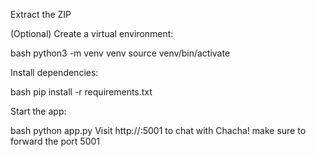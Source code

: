 Extract the ZIP

(Optional) Create a virtual environment:

bash
  python3 -m venv venv
  source venv/bin/activate

Install dependencies:

bash
  pip install -r requirements.txt

Start the app:

bash
  python app.py
Visit http://<your public-ip>:5001 to chat with Chacha!
make sure to forward the port 5001
